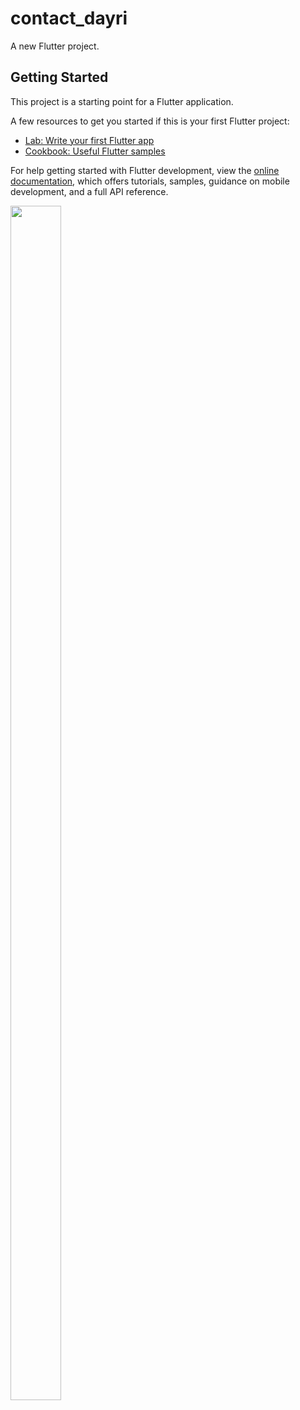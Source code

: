 # contact_dayri

A new Flutter project.

## Getting Started

This project is a starting point for a Flutter application.

A few resources to get you started if this is your first Flutter project:

- [Lab: Write your first Flutter app](https://docs.flutter.dev/get-started/codelab)
- [Cookbook: Useful Flutter samples](https://docs.flutter.dev/cookbook)

For help getting started with Flutter development, view the
[online documentation](https://docs.flutter.dev/), which offers tutorials,
samples, guidance on mobile development, and a full API reference.


<p>

  <p>

<img src="https://user-images.githubusercontent.com/119837659/232180628-0d412a01-163c-40ed-b99a-9866268550c0.png"
 height="70%" width="40%">

 
  
 

</p>



</p>
